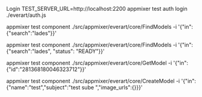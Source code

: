 Login
TEST_SERVER_URL=http://localhost:2200 appmixer test auth login ./everart/auth.js

appmixer test component ./src/appmixer/everart/core/FindModels -i '{"in":{"search":"lades"}}'

appmixer test component ./src/appmixer/everart/core/FindModels -i '{"in":{"search":"lades", "status": "READY"}}'

appmixer test component ./src/appmixer/everart/core/GetModel -i '{"in":{"id":"281368180046323712"}}'

appmixer test component ./src/appmixer/everart/core/CreateModel -i '{"in":{"name":"test","subject":"test sube ","image_urls":{}}}'
